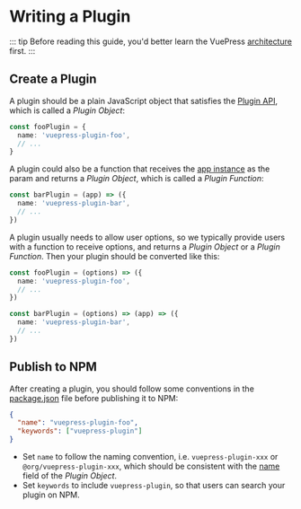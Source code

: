# Writing a Plugin

::: tip
Before reading this guide, you'd better learn the VuePress [architecture](./architecture.md) first.
:::

## Create a Plugin

A plugin should be a plain JavaScript object that satisfies the [Plugin API](../reference/plugin-api.md), which is called a _Plugin Object_:

```ts
const fooPlugin = {
  name: 'vuepress-plugin-foo',
  // ...
}
```

A plugin could also be a function that receives the [app instance](../reference/node-api.md#app) as the param and returns a _Plugin Object_, which is called a _Plugin Function_:

```ts
const barPlugin = (app) => ({
  name: 'vuepress-plugin-bar',
  // ...
})
```

A plugin usually needs to allow user options, so we typically provide users with a function to receive options, and returns a _Plugin Object_ or a _Plugin Function_. Then your plugin should be converted like this:

```ts
const fooPlugin = (options) => ({
  name: 'vuepress-plugin-foo',
  // ...
})

const barPlugin = (options) => (app) => ({
  name: 'vuepress-plugin-bar',
  // ...
})
```

## Publish to NPM

After creating a plugin, you should follow some conventions in the [package.json](https://docs.npmjs.com/cli/v8/configuring-npm/package-json) file before publishing it to NPM:

```json
{
  "name": "vuepress-plugin-foo",
  "keywords": ["vuepress-plugin"]
}
```

- Set `name` to follow the naming convention, i.e. `vuepress-plugin-xxx` or `@org/vuepress-plugin-xxx`, which should be consistent with the [name](../reference/plugin-api.md#name) field of the _Plugin Object_.
- Set `keywords` to include `vuepress-plugin`, so that users can search your plugin on NPM.
